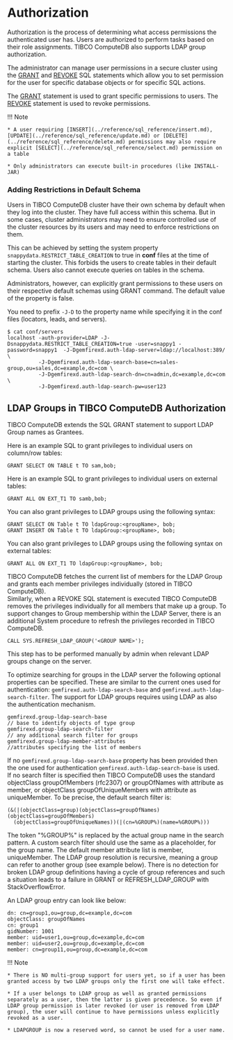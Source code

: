 #  Authorization

Authorization is the process of determining what access permissions the authenticated user has. Users are authorized to perform tasks based on their role assignments. TIBCO ComputeDB also supports LDAP group authorization.

The administrator can manage user permissions in a secure cluster using the [GRANT](../reference/sql_reference/grant.md) and [REVOKE](../reference/sql_reference/revoke.md) SQL statements which allow you to set permission for the user for specific database objects or for specific SQL actions. 

The [GRANT](../reference/sql_reference/grant.md) statement is used to grant specific permissions to users. The [REVOKE](../reference/sql_reference/revoke.md) statement is used to revoke permissions.

!!! Note

	* A user requiring [INSERT](../reference/sql_reference/insert.md), [UPDATE](../reference/sql_reference/update.md) or [DELETE](../reference/sql_reference/delete.md) permissions may also require explicit [SELECT](../reference/sql_reference/select.md) permission on a table
	
	* Only administrators can execute built-in procedures (like INSTALL-JAR)

### Adding Restrictions in Default Schema

Users in TIBCO ComputeDB cluster have their own schema by default when they log into the cluster. They have full access within this schema.
But in some cases, cluster administrators may need to ensure controlled use of the cluster resources by its users and may need to enforce restrictions on them.

This can be achieved by setting the system property `snappydata.RESTRICT_TABLE_CREATION` to true in **conf** files at the time of starting the cluster.
This forbids the users to create tables in their default schema. Users also cannot execute queries on tables in the schema.

Administrators, however, can explicitly grant permissions to these users on their respective default schemas using GRANT command. The default value of the property is false.

You need to prefix `-J-D` to the property name while specifying it in the conf files (locators, leads, and servers).
```
$ cat conf/servers
localhost -auth-provider=LDAP -J-Dsnappydata.RESTRICT_TABLE_CREATION=true -user=snappy1 -password=snappy1  -J-Dgemfirexd.auth-ldap-server=ldap://localhost:389/  \
          -J-Dgemfirexd.auth-ldap-search-base=cn=sales-group,ou=sales,dc=example,dc=com \
          -J-Dgemfirexd.auth-ldap-search-dn=cn=admin,dc=example,dc=com \
          -J-Dgemfirexd.auth-ldap-search-pw=user123
```

## LDAP Groups in TIBCO ComputeDB Authorization
TIBCO ComputeDB extends the SQL GRANT statement to support LDAP Group names as Grantees.

Here is an example SQL to grant privileges to individual users on column/row tables:

```pre
GRANT SELECT ON TABLE t TO sam,bob;
```

Here is an example SQL to grant privileges to individual users on external tables:

```pre
GRANT ALL ON EXT_T1 TO samb,bob;
```

You can also grant privileges to LDAP groups using the following syntax:

```pre
GRANT SELECT ON Table t TO ldapGroup:<groupName>, bob;
GRANT INSERT ON Table t TO ldapGroup:<groupName>, bob;
```

You can also grant privileges to LDAP groups using the following syntax on external tables:

```pre
GRANT ALL ON EXT_T1 TO ldapGroup:<groupName>, bob;
```

TIBCO ComputeDB fetches the current list of members for the LDAP Group and grants each member privileges individually (stored in TIBCO ComputeDB). </br>
Similarly, when a REVOKE SQL statement is executed TIBCO ComputeDB removes the privileges individually for all members that make up a group. To support changes to Group membership within the LDAP Server, there is an additional System procedure to refresh the privileges recorded in TIBCO ComputeDB.

```pre
CALL SYS.REFRESH_LDAP_GROUP('<GROUP NAME>');
```

This step has to be performed manually by admin when relevant LDAP groups change on the server.

To optimize searching for groups in the LDAP server the following optional properties can be specified. These are similar to the current ones used for authentication: `gemfirexd.auth-ldap-search-base` and `gemfirexd.auth-ldap-search-filter`. The support for LDAP groups requires using LDAP as also the authentication mechanism.

```pre
gemfirexd.group-ldap-search-base
// base to identify objects of type group
gemfirexd.group-ldap-search-filter
// any additional search filter for groups
gemfirexd.group-ldap-member-attributes
//attributes specifying the list of members
```

If no `gemfirexd.group-ldap-search-base` property has been provided then the one used for authentication `gemfirexd.auth-ldap-search-base` is used. </br>
If no search filter is specified then TIBCO ComputeDB uses the standard objectClass groupOfMembers (rfc2307) or groupOfNames with attribute as member, or objectClass groupOfUniqueMembers with attribute as uniqueMember.
To be precise, the default search filter is:

```pre
(&(|(objectClass=group)(objectClass=groupOfNames)(objectClass=groupOfMembers)
  (objectClass=groupOfUniqueNames))(|(cn=%GROUP%)(name=%GROUP%)))
```

The token "%GROUP%" is replaced by the actual group name in the search pattern. A custom search filter should use the same as a placeholder, for the group name. The default member attribute list is member, uniqueMember. The LDAP group resolution is recursive, meaning a group can refer to another group (see example below). There is no detection for broken LDAP group definitions having a cycle of group references and such a situation leads to a failure in GRANT or REFRESH_LDAP_GROUP with StackOverflowError.

An LDAP group entry can look like below:

```pre
dn: cn=group1,ou=group,dc=example,dc=com
objectClass: groupOfNames
cn: group1
gidNumber: 1001
member: uid=user1,ou=group,dc=example,dc=com
member: uid=user2,ou=group,dc=example,dc=com
member: cn=group11,ou=group,dc=example,dc=com
```

!!! Note

	* There is NO multi-group support for users yet, so if a user has been granted access by two LDAP groups only the first one will take effect.

	* If a user belongs to LDAP group as well as granted permissions separately as a user, then the latter is given precedence. So even if LDAP group permission is later revoked (or user is removed from LDAP group), the user will continue to have permissions unless explicitly revoked as a user.

	* LDAPGROUP is now a reserved word, so cannot be used for a user name.

